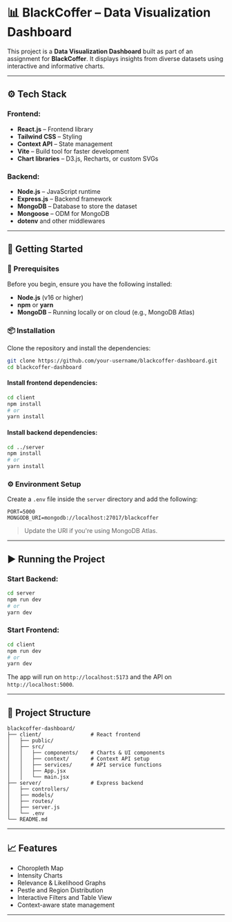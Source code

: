# 📊 BlackCoffer – Data Visualization Dashboard

This project is a **Data Visualization Dashboard** built as part of an assignment for **BlackCoffer**. It displays insights from diverse datasets using interactive and informative charts.

---

## ⚙️ Tech Stack

### Frontend:
- **React.js** – Frontend library
- **Tailwind CSS** – Styling
- **Context API** – State management
- **Vite** – Build tool for faster development
- **Chart libraries** – D3.js, Recharts, or custom SVGs

### Backend:
- **Node.js** – JavaScript runtime
- **Express.js** – Backend framework
- **MongoDB** – Database to store the dataset
- **Mongoose** – ODM for MongoDB
- **dotenv** and other middlewares

---

## 🚀 Getting Started

### 🔧 Prerequisites

Before you begin, ensure you have the following installed:

- **Node.js** (v16 or higher)
- **npm** or **yarn**
- **MongoDB** – Running locally or on cloud (e.g., MongoDB Atlas)

### 📦 Installation

Clone the repository and install the dependencies:

```bash
git clone https://github.com/your-username/blackcoffer-dashboard.git
cd blackcoffer-dashboard
```

#### Install frontend dependencies:

```bash
cd client
npm install
# or
yarn install
```

#### Install backend dependencies:

```bash
cd ../server
npm install
# or
yarn install
```

### ⚙️ Environment Setup

Create a `.env` file inside the `server` directory and add the following:

```
PORT=5000
MONGODB_URI=mongodb://localhost:27017/blackcoffer
```

> Update the URI if you're using MongoDB Atlas.

---

## ▶️ Running the Project

### Start Backend:

```bash
cd server
npm run dev
# or
yarn dev
```

### Start Frontend:

```bash
cd client
npm run dev
# or
yarn dev
```

The app will run on `http://localhost:5173` and the API on `http://localhost:5000`.

---

## 📂 Project Structure

```
blackcoffer-dashboard/
├── client/                # React frontend
│   ├── public/
│   ├── src/
│   │   ├── components/    # Charts & UI components
│   │   ├── context/       # Context API setup
│   │   ├── services/      # API service functions
│   │   ├── App.jsx
│   │   └── main.jsx
├── server/                # Express backend
│   ├── controllers/
│   ├── models/
│   ├── routes/
│   ├── server.js
│   └── .env
└── README.md
```

---

## 📈 Features

- Choropleth Map
- Intensity Charts
- Relevance & Likelihood Graphs
- Pestle and Region Distribution
- Interactive Filters and Table View
- Context-aware state management

---
